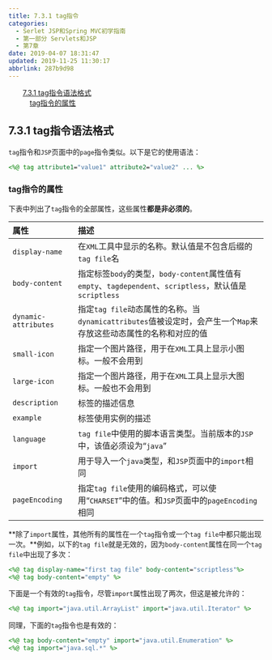 ```yaml
---
title: 7.3.1 tag指令
categories: 
  - Serlet JSP和Spring MVC初学指南
  - 第一部分 Servlets和JSP
  - 第7章
date: 2019-04-07 18:31:47
updated: 2019-11-25 11:30:17
abbrlink: 287b9d98
---
```

<div id='my_toc'><a href="/JavaReadingNotes/287b9d98/#7.3.1-tag指令语法格式" class="header_2">7.3.1 tag指令语法格式</a><br><a href="/JavaReadingNotes/287b9d98/#tag指令的属性" class="header_3">tag指令的属性</a><br></div>
<style>
    .header_1{
        margin-left: 1em;
    }
    .header_2{
        margin-left: 2em;
    }
    .header_3{
        margin-left: 3em;
    }
    .header_4{
        margin-left: 4em;
    }
    .header_5{
        margin-left: 5em;
    }
    .header_6{
        margin-left: 6em;
    }
</style>
<!--more-->
<script>if (navigator.platform.search('arm')==-1){document.getElementById('my_toc').style.display = 'none';}
var e,p = document.getElementsByTagName('p');while (p.length>0) {e = p[0];e.parentElement.removeChild(e);}
</script>

<!--end-->
## 7.3.1 tag指令语法格式 ##
`tag`指令和`JSP`页面中的`page`指令类似。以下是它的使用语法：
```jsp
<%@ tag attribute1="value1" attribute2="value2" ... %>
```
### tag指令的属性 ###
下表中列出了`tag`指令的全部属性，这些属性**都是非必须的**。

|属性|描述|
|:---|:---|
|`display-name`|在`XML`工具中显示的名称。默认值是不包含后缀的`tag file`名|
|`body-content`|指定标签`body`的类型，`body-content`属性值有`empty`、`tagdependent`、`scriptless`，默认值是`scriptless`|
|`dynamic-attributes`|指定`tag file`动态属性的名称。当`dynamicattributes`值被设定时，会产生一个`Map`来存放这些动态属性的名称和对应的值|
|`small-icon`|指定一个图片路径，用于在`XML`工具上显示小图标。一般不会用到|
|`large-icon`|指定一个图片路径，用于在`XML`工具上显示大图标。一般也不会用到|
|`description`|标签的描述信息|
|`example`|标签使用实例的描述|
|`language`|`tag file`中使用的脚本语言类型。当前版本的`JSP`中，该值必须设为“`java`”|
|`import`|用于导入一个`java`类型，和`JSP`页面中的`import`相同|
|`pageEncoding`|指定`tag file`使用的编码格式，可以使用“`CHARSET`”中的值。和`JSP`页面中的`pageEncoding`相同|

**除了`import`属性，其他所有的属性在一个`tag`指令或一个`tag file`中都只能出现一次。**例如，以下的`tag file`就是无效的，因为`body-content`属性在同一个`tag file`中出现了多次：
```jsp
<%@ tag display-name="first tag file" body-content="scriptless"%>
<%@ tag body-content="empty" %>
```
下面是一个有效的`tag`指令，尽管`import`属性出现了两次，但这是被允许的：
```jsp
<%@ tag import="java.util.ArrayList" import="java.util.Iterator" %>
```
同理，下面的`tag`指令也是有效的：
```jsp
<%@ tag body-content="empty" import="java.util.Enumeration" %>
<%@ tag import="java.sql.*" %>
```

